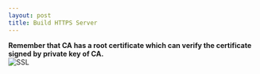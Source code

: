 ```yaml
---
layout: post
title: Build HTTPS Server
---
```


**Remember that CA has a root certificate which can verify the certificate signed
by private key of CA.**  
![SSL]({{site.baseurl}}/assets/build_https_server/ssl.png)  

